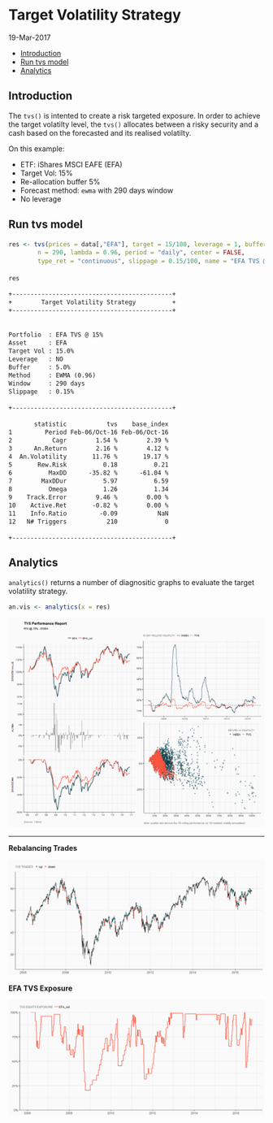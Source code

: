 Target Volatility Strategy
================
19-Mar-2017

-   [Introduction](#introduction)
-   [Run tvs model](#run-tvs-model)
-   [Analytics](#analytics)

Introduction
------------

The `tvs()` is intented to create a risk targeted exposure. In order to achieve the target volatilty level, the `tvs()` allocates between a risky security and a cash based on the forecasted and its realised volatilty.

On this example:

-   ETF: iShares MSCI EAFE (EFA)
-   Target Vol: 15%
-   Re-allocation buffer 5%
-   Forecast method: `ewma` with 290 days window
-   No leverage

Run tvs model
-------------

``` r
res <- tvs(prices = data[,"EFA"], target = 15/100, leverage = 1, buffer = 5/100,
        n = 290, lambda = 0.96, period = "daily", center = FALSE,  
        type_ret = "continuous", slippage = 0.15/100, name = "EFA TVS @ 15%")

res
```


    +--------------------------------------------+
    +        Target Volatility Strategy          + 
    +--------------------------------------------+


    Portfolio  : EFA TVS @ 15% 
    Asset      : EFA 
    Target Vol : 15.0% 
    Leverage   : NO 
    Buffer     : 5.0% 
    Method     : EWMA (0.96) 
    Window     : 290 days 
    Slippage   : 0.15% 

    +--------------------------------------------+

           statistic           tvs    base_index
    1         Period Feb-06/Oct-16 Feb-06/Oct-16
    2           Cagr        1.54 %        2.39 %
    3      An.Return        2.16 %        4.12 %
    4  An.Volatility       11.76 %       19.17 %
    5       Rew.Risk          0.18          0.21
    6          MaxDD      -35.82 %      -61.04 %
    7        MaxDDur          5.97          6.59
    8          Omega          1.26          1.34
    9    Track.Error        9.46 %        0.00 %
    10    Active.Ret       -0.82 %        0.00 %
    11    Info.Ratio         -0.09           NaN
    12   N# Triggers           210             0

    +--------------------------------------------+

Analytics
---------

`analytics()` returns a number of diagnositic graphs to evaluate the target volatility strategy.

``` r
an.vis <- analytics(x = res)
```

![](aaR_tvs_files/figure-markdown_github/aar03-1.png)

------------------------------------------------------------------------

**Rebalancing Trades**

![](aaR_tvs_files/figure-markdown_github/aar04-1.png)

**EFA TVS Exposure**

![](aaR_tvs_files/figure-markdown_github/aar05-1.png)
